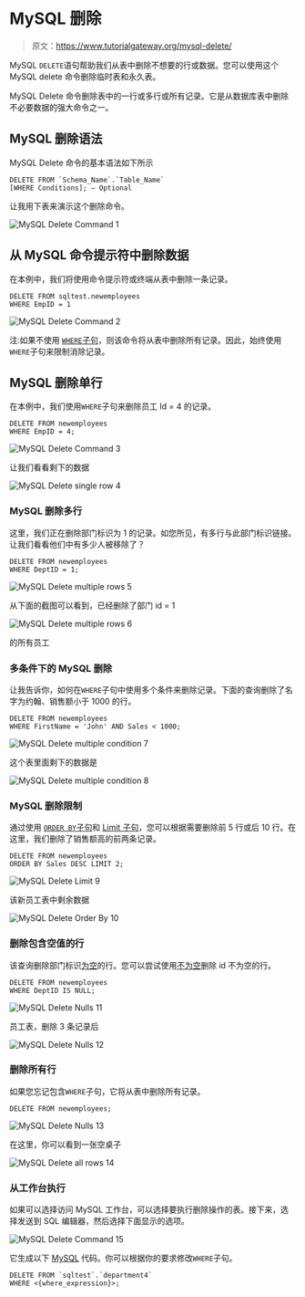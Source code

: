 # MySQL 删除

> 原文：<https://www.tutorialgateway.org/mysql-delete/>

MySQL `DELETE`语句帮助我们从表中删除不想要的行或数据。您可以使用这个 MySQL delete 命令删除临时表和永久表。

MySQL Delete 命令删除表中的一行或多行或所有记录。它是从数据库表中删除不必要数据的强大命令之一。

## MySQL 删除语法

MySQL Delete 命令的基本语法如下所示

```
DELETE FROM `Schema_Name`.`Table_Name`
[WHERE Conditions]; — Optional
```

让我用下表来演示这个删除命令。

![MySQL Delete Command 1](img/e04953a0535d8ba603f5b34dd07a2926.png)

## 从 MySQL 命令提示符中删除数据

在本例中，我们将使用命令提示符或终端从表中删除一条记录。

```
DELETE FROM sqltest.newemployees
WHERE EmpID = 1
```

![MySQL Delete Command 2](img/2abb01a69ab731f5775adc505c6247b5.png)

注:如果不使用 [`WHERE`子句](https://www.tutorialgateway.org/mysql-where-clause/)，则该命令将从表中删除所有记录。因此，始终使用`WHERE`子句来限制消除记录。

## MySQL 删除单行

在本例中，我们使用`WHERE`子句来删除员工 Id = 4 的记录。

```
DELETE FROM newemployees
WHERE EmpID = 4;
```

![MySQL Delete Command 3](img/721294d3486e5e7c9bb8f9392c4076c6.png)

让我们看看剩下的数据

![MySQL Delete single row 4](img/b07b81486107993c1135c20d49b9a4be.png)

### MySQL 删除多行

这里，我们正在删除部门标识为 1 的记录。如您所见，有多行与此部门标识链接。让我们看看他们中有多少人被移除了？

```
DELETE FROM newemployees
WHERE DeptID = 1;
```

![MySQL Delete multiple rows 5](img/72d650900dc6bc81e72128d269e5462a.png)

从下面的截图可以看到，已经删除了部门 id = 1

![MySQL Delete multiple rows 6](img/d646545f7b88c74e3ed2a42526002451.png)

的所有员工

### 多条件下的 MySQL 删除

让我告诉你，如何在`WHERE`子句中使用多个条件来删除记录。下面的查询删除了名字为约翰、销售额小于 1000 的行。

```
DELETE FROM newemployees
WHERE FirstName = 'John' AND Sales < 1000;
```

![MySQL Delete multiple condition 7](img/6f89b6bcda7416efe1701798590c17ef.png)

这个表里面剩下的数据是

![MySQL Delete multiple condition 8](img/b57eb9e3c8b04b8e60f267ac9424bbfe.png)

### MySQL 删除限制

通过使用 [`ORDER BY`子句](https://www.tutorialgateway.org/mysql-order-by/)和 [Limit 子句](https://www.tutorialgateway.org/mysql-limit/)，您可以根据需要删除前 5 行或后 10 行。在这里，我们删除了销售额高的前两条记录。

```
DELETE FROM newemployees
ORDER BY Sales DESC LIMIT 2;
```

![MySQL Delete Limit 9](img/89755e3325b6834307829978aa68944d.png)

该新员工表中剩余数据

![MySQL Delete Order By 10](img/9121b75e005f8367b1dc2aff60954777.png)

### 删除包含空值的行

该查询删除部门标识[为空](https://www.tutorialgateway.org/mysql-is-null/)的行。您可以尝试使用[不为空](https://www.tutorialgateway.org/mysql-is-not-null/)删除 id 不为空的行。

```
DELETE FROM newemployees
WHERE DeptID IS NULL;
```

![MySQL Delete Nulls 11](img/7b6d7e714f3342f5a41c92224235b9e6.png)

员工表，删除 3 条记录后

![MySQL Delete Nulls 12](img/31f5312a49a1e52a26b2cd50bca4f2f3.png)

### 删除所有行

如果您忘记包含`WHERE`子句，它将从表中删除所有记录。

```
DELETE FROM newemployees;
```

![MySQL Delete Nulls 13](img/22ff76a7cb037e458353d77d035ced58.png)

在这里，你可以看到一张空桌子

![MySQL Delete all rows 14](img/e67208ac61e1139b7e01b970a7ee032f.png)

### 从工作台执行

如果可以选择访问 MySQL 工作台，可以选择要执行删除操作的表。接下来，选择发送到 SQL 编辑器，然后选择下面显示的选项。

![MySQL Delete Command 15](img/2d3939a126b0cf882ad29834fb9f5374.png)

它生成以下 [MySQL](https://www.tutorialgateway.org/mysql-tutorial/) 代码。你可以根据你的要求修改`WHERE`子句。

```
DELETE FROM `sqltest`.`department4`
WHERE <{where_expression}>;
```